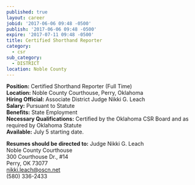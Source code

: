 ```yaml
---
published: true
layout: career
jobid: '2017-06-06 09:48 -0500'
publish: '2017-06-06 09:48 -0500'
expire: '2017-07-11 09:48 -0500'
title: Certified Shorthand Reporter
category:
  - csr
sub_category:
  - DISTRICT
location: Noble County
---
```

**Position:** Certified Shorthand Reporter (Full Time)  
**Location:** Noble County Courthouse, Perry, Oklahoma  
**Hiring Official:** Associate District Judge Nikki G. Leach  
**Salary:** Pursuant to Statute  
**Benefits:** State Employment  
**Necessary Qualifications:** Certified by the Oklahoma CSR Board and as required by Oklahoma Statute  
**Available:** July 5 starting date.

**Resumes should be directed to:** 
Judge Nikki G. Leach  
Noble County Courthouse  
300 Courthouse Dr., \#14  
Perry, OK 73077  
[nikki.leach@oscn.net](mailto:nikki.leach@oscn.net)  
(580) 336-2433
